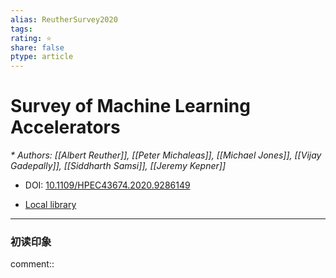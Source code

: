 ```yaml
---
alias: ReutherSurvey2020
tags: 
rating: ⭐
share: false
ptype: article
---
```


# Survey of Machine Learning Accelerators
<cite>* Authors: [[Albert Reuther]], [[Peter Michaleas]], [[Michael Jones]], [[Vijay Gadepally]], [[Siddharth Samsi]], [[Jeremy Kepner]]</cite>

* DOI: [10.1109/HPEC43674.2020.9286149](https://doi.org/10.1109/HPEC43674.2020.9286149)

* [Local library](zotero://select/items/1_EHC2E6EN)

***

### 初读印象

comment:: 


